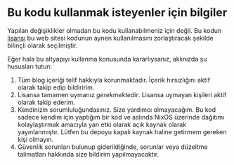 
## <big>Bu kodu kullanmak isteyenler için bilgiler</big>

Yapılan değişiklikler olmadan bu kodu kullanabilmeniz için değil. Bu kodun [lisansı](https://github.com/Xe/site/blob/main/LICENSE) bu web sitesi kodunun aynen kullanılmasını zorlaştıracak şekilde bilinçli olarak seçilmiştir.

Eğer hala bu altyapıyı kullanma konusunda kararlıysanız, aklınızda şu hususları tutun:

1. Tüm blog içeriği telif hakkıyla korunmaktadır. İçerik hırsızlığını aktif olarak takip edip bildiririm.
2. Lisansa tamamen uymanız _gerekmektedir_. Lisansa uymayan kişileri aktif olarak takip ederim.
3. Kendinizin sorumluluğundasınız. Size yardımcı olmayacağım. Bu kod sadece kendim için yaptığım bir kod ve aslında NixOS üzerinde dağıtımı kolaylaştırmak amacıyla yan etki olarak açık kaynak olarak yayınlanmıştır. Lütfen bu depoyu kapalı kaynak haline getirmem gereken kişi olmayın.
4. Güvenlik sorunları bulunup giderildiğinde, sorunlar veya düzeltme talimatları hakkında size bildirim yapılmayacaktır.